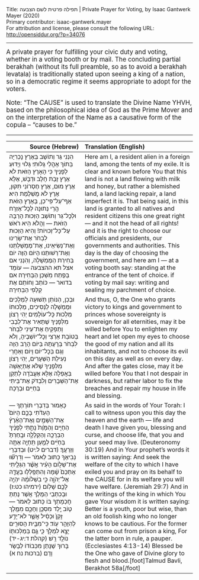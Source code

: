 <html>
<head></head>
<body>
Title: תפילה פרטית לשם הצבעה | Private Prayer for Voting, by Isaac Gantwerk Mayer (2020)<br />
Primary contributor: isaac-gantwerk.mayer<br />
For attribution and license, please consult the following URL: <a href="http://opensiddur.org/?p=34076">http://opensiddur.org/?p=34076</a>
<p />
<hr />

<div class="english" style="font-size: 1.2em;">
A private prayer for fulfilling your civic duty and voting, whether in a voting booth or by mail. The concluding partial berakhah (without its full preamble, so as to avoid a berakhah levatala) is traditionally stated upon seeing a king of a nation, so in a democratic regime it seems appropriate to adopt for the voters.

Note: “The CAUSE” is used to translate the Divine Name YHVH, based on the philosophical idea of God as the Prime Mover and on the interpretation of the Name as a causative form of the copula – “causes to be.”
</div>

<hr />

<table style="margin-left: auto;margin-right: auto;" class="draggable">
<thead><tr><th id="x" style="text-align: right;">Source (Hebrew)</th><th style="text-align: left;">Translation (English)</th></tr></thead>
<tbody>
<tr><td style="vertical-align:top;">
<div class="liturgy"><span lang="he">
הִנְנִי גֵּר וְתוֹשָׁב בְּאֶרֶץ נׇכְרִיָּה
בְּתוֹךְ אָהֳלֵי גָּלוּתִי׃
גָּלוּי וְיָדוּעַ לְפָנֶיךָ כִּי הָאָרֶץ הַזֹּאת
לֹא אֶרֶץ זָבַת חָלָב וּדְבָשׁ,
אֶלָּא אֶרֶץ מוּם,
אֶרֶץ חֶסְרוֹנֵי תִּקּוּן,
אֶרֶץ לֹא מֻשְׁלֶמֶת הִיא׃
אַף־עַל־פִּי־כֵן, בָּאָרֶץ הַזֹּאת הֲרֵי נְתוּנָה
לְכׇל־אֶזְרָח וּלְכׇל־גֵּר וְתוֹשָׁב
הַזְּכוּת הָרַבָּה‎ הַזֹּאת —
וַהֲלֹא הִיא רֹאשׁ עַל־כָּל־זְכוּיוֹת!
וְהִיא הַזְּכוּת לִבְחֹר
אֶת־שָׂרֵינוּ וְאֶת־נְשִׂיאֵינוּ,
אֶת־מֶמְשַׁלְתֵּנוּ וְאֶת־רְשׁוּתֵנוּ׃
הַיּוֹם הַזֶּה יוֹם בְּחִירַת הַמֶּמְשָׁלָה,
וְהִנְנִי
אם אצל תא ההצבעה —
עוֹמֵד בְּפֶתַח מִשְׁכַּן הַבְּחִירָה׃
אם בדואר —
כּוֹתֵב וְחוֹתֵם אֶת קְלָפִי הַבְּחִירָה׃
</span></div></td>
 
<td style="vertical-align:top;">
<div class="english">
Here am I, a resident alien in a foreign land,
among the tents of my exile.
It is clear and known before You that this land
is not a land flowing with milk and honey,
but rather a blemished land,
a land lacking repair,
a land imperfect it is.
That being said, in this land is granted
to all natives and resident citizens
this one great right —
and it not the head of all rights!
and it is the right to choose
our officials and presidents,
our governments and authorities.
This day is the day of choosing the government,
and here am I —
at a voting booth say:
standing at the entrance of the tent of choice.
if voting by mail say:
writing and sealing my parchment of choice.
</div></td></tr>


<tr><td style="vertical-align:top;">
<div class="liturgy"><span lang="he">
וּבְכֵן,
הַנּוֹתֵן תְּשׁוּעָה לַמְּלָכִים
וּמֶמְשָׁלָה לַנְּסִיכִים,
מַלְכוּתוֹ מַלְכוּת כׇּל־עוֹלָמִים׃
יְהִי רָצוֹן מִלְּפָנֶיךָ
שֶׁתָּאִיר אֶת־לְבָבִי וְתַפְקִיחַ אֶת־עֵינִי
לִבְחֹר בְּטוֹבַת אַרְצִי
וְכׇל־יוֹשְׁבֶיהָ, וְלֹא לִבְחֹר בְּרָעָתָהּ
בַּיּוֹם הָרָב הַזֶּה וְגַם בְּכׇל־יוֹם וָיוֹם׃
וְאַחֲרֵי נְעִילַת הַשְּׁעָרִים,
יְהִי רָצוֹן מִלְּפָנֶיךָ
שֶׁלֹּא אֶתְיָאֵשָׁה בַּאֲפֵלָה
אֶלָּא אֶעֱבֹדָה לְתַקֵּן אֶת־הַשְּׁבָרִים
וְלִבְדֹּק אֶת־בֵּיתִי בַּחַיִּים וּבְרָכָה׃
</span></div></td>
 
<td style="vertical-align:top;">
<div class="english">
And thus,
O, the One who grants victory to kings
and government to princes
whose sovereignty is sovereign for all eternities,
may it be willed before You
to enlighten my heart and let open my eyes
to choose the good of my nation
and all its inhabitants, and not to choose its evil
on this day as well as on every day.
And after the gates close,
may it be willed before You
that I not despair in darkness,
but rather labor to fix the breaches
and repair my house in life and blessing.
</div></td></tr>


<tr><td style="vertical-align:top;">
<div class="liturgy"><span lang="he">
כָּאָמוּר בְּדִבְרֵי תּוֹרָתֶךָ —
הַעִדֹ֨תִי בָכֶ֣ם הַיּוֹם֮
אֶת־הַשָּׁמַ֣יִם וְאֶת־הָאָ֒רֶץ֒
הַחַיִּ֤ים וְהַמָּ֙וֶת֙ נָתַ֣תִּי לְפָנֶ֔יךָ
הַבְּרָכָ֖ה וְהַקְּלָלָ֑ה
וּבָֽחַרְתָּ֙ בַּחַיִּ֔ים
לְמַ֥עַן תִּֽחְיֶ֖ה אַתָּ֥ה וְזַרְעֶֽךָ׃ <span class="citation">(דברים ל:יט)</span>
וּבְדִבְרֵי נְבִיאֶךָ כָּתוּב לֵאמֹר —
וְדִרְשׁ֞וּ אֶת־שְׁל֣וֹם הָעִ֗יר
אֲשֶׁ֨ר הִגְלֵ֤יתִי אֶתְכֶם֙ שָׁ֔מָּה
וְהִתְפַּֽלְל֥וּ בַעֲדָ֖הּ אֶל־יְהֹוָ֑ה
כִּ֣י בִשְׁלוֹמָ֔הּ יִהְיֶ֥ה לָכֶ֖ם שָׁלֽוֹם׃ <span class="citation">(ירמיהו כט:ז)</span>
וּבְכִתְבֵי הַמֶּלֶךְ אֲשֶׁר
נָתַתָּ חׇכְמָתְךָ בּוֹ כָּתוּב לֵאמֹר —
ט֛וֹב יֶ֥לֶד מִסְכֵּ֖ן וְחָכָ֑ם
מִמֶּ֤לֶךְ זָקֵן֙ וּכְסִ֔יל
אֲשֶׁ֛ר לֹא־יָדַ֥ע לְהִזָּהֵ֖ר עֽוֹד׃
כִּֽי־מִבֵּ֥ית הָסוּרִ֖ים יָצָ֣א לִמְלֹ֑ךְ
כִּ֛י גַּ֥ם בְּמַלְכוּת֖וֹ נוֹלַ֥ד רָֽשׁ׃ <span class="citation">(קהלת ד:יג-יד)</span>
בָּרוּךְ
שֶׁנָּתַן מִכְּבוֹדוֹ לְבָשָׂר וָדָם׃ <span class="citation">(ברכות נח א)</span>
</span></div></td>
 
<td style="vertical-align:top;">
<div class="english">
As said in the words of Your Torah:
I call to witness upon you this day
the heaven and the earth —
life and death I have given you,
blessing and curse,
and choose life,
that you and your seed may live. <span class="citation">(Deuteronomy 30:19)</span>
And in Your prophet’s words it is written saying:
And seek the welfare of the city
to which I have exiled you
and pray on its behalf to the CAUSE
for in its welfare you will have welfare. <span class="citation">(Jeremiah 29:7)</span>
And in the writings of the king in which
You gave Your wisdom it is written saying:
Better is a youth, poor but wise,
than an old foolish king
who no longer knows to be cautious.
For the former can come out from prison a king,
For the latter born in rule, a pauper. <span class="citation">(Ecclesiastes 4:13-14)</span>
Blessed be the One
who gave of Divine glory to flesh and blood.[foot]Talmud Bavli, Berakhot 58a[/foot]
</div></td></tr>
</tbody></table>

&nbsp;
</body>
</html>